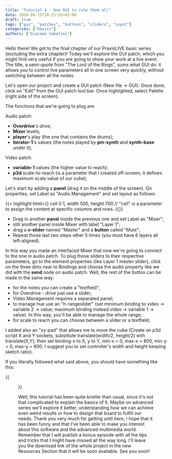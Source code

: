 ```yaml
---
title: "Tutorial 4 - One GUI to rule them all"
date: 2020-06-15T10:23:52+02:00
draft: true
tags: ["gui", "patches", "buttons", "sliders", "input"]
categories: ["basics"]
authors: ["Giacomo Sabatini"]
---
```


Hello there! We got to the final chapter of our PraxisLIVE basic series (excluding the extra chapter)! Today we'll explore the GUI patch, which you might find very useful if you are going to show your work at a live event. The title, a semi-quote from "The Lord of the Rings", sums what GUI do: it allows you to control live parameters all in one screen very quickly, without switching between all the nodes.

Let's open our project and create a GUI patch (New file -> GUI). Once done, click on "Edit" from the GUI patch tool bar. Once highlighted, select Palette (right side of the screen).

The functions that we're going to plug are:

Audio patch:

- **Overdrive**'s _drive_;
- **Mixer** levels;
- **player**'s play (the one that contains the drums);
- **iterator-1**'s values (the notes played by **pm-synth** and **synth-base** under it);

Video patch:

- **variable-1** values (the higher value to reach);
- **p3d** scale-to-reach (is a parameter that I created off-screen; it defines maximum scale value of our cube);


Let's start by adding a __panel__ (drag it on the middle of the screen). On properties, set Label as "Audio Management" and set layout as follows:

{{< highlight html>}}
cell 0 1, width 500, height 700
// "cell" is a parameter to assign the content at specific columns and rows.
 {{</highlight>}}

- Drag in another __panel__ inside the previous one and set Label as "Mixer";
- still another panel inside Mixer with label "Layer 1";
- drag a __v-slider__ named "Master" and a __button__ called "Mute";
- Repeat those last two steps other 5 times (you must have 6 layers all left-aligned).

In this way you made an interfaced Mixer that now we're going to connect to the one in audio patch. To plug those sliders to their respective parameters, go to the element properties (like Layer 1 master slider), click on the three dots near to Bindings and choose the audio property like we did with the **send** node on audio patch. Well, the rest of the button can be made in the same way:

- for the notes you can create a "textfield";
- for Overdrive - drive just use a slider;
- Video Management requires a separated panel;
- to manage hue use an "h-rangeslider" (set minimum binding to video -> variable 2 -> value; maximum binding instead video -> variable 1 -> value). In this way, you'll be able to manage the whole range;
-  for scale to reach you can choose between a slider or a textfield;

I added also an "xy-pad" that allows me to move the cube (Create on p3d script X and Y sockets, substitute translate(width/2, height/2) with translate(X,Y); then set binding-x to X, y to Y, min-x = 0, max-x = 800, min-y = 0, max-y = 600. I suggest you to set controller's width and height keeping sketch ratio).

If you literally followed what said above, you should have something like this:

{{<figure src="/imgs/4_OneGUItoRuleThemAll/final-gui.png" alt="" >}}

Well, this tutorial has been quite briefer than usual, since it's not that complicated to explain the basics of it. Maybe on advanced series we'll explore it better, understanding how we can achieve even weird results or how to design that board to fulfill our needs. Thank you very much for getting until here, I hope that it has been funny and that I've been able to make you interest about this software and the advanced multimedia world. Remember that I will publish a bonus episode with all the tips and tricks that I might have missed all the way long. I'll leave you the download link of the whole project in the new Resources Section that it will be soon available. See you soon! 
